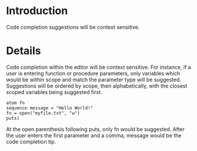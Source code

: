 # Introduction #

Code completion suggestions will be context sensitive.


# Details #

Code completion within the editor will be context sensitive.  For instance, if a user is entering function or procedure parameters, only variables which would be within scope and match the parameter type will be suggested.  Suggestions will be ordered by scope, then alphabetically, with the closest scoped variables being suggested first.

```
atom fn
sequence message = "Hello World!"
fn = open("myfile.txt", "w")
puts(

```

At the open parenthesis following puts, only fn would be suggested.  After the user enters the first parameter and a comma, message would be the code completion tip.